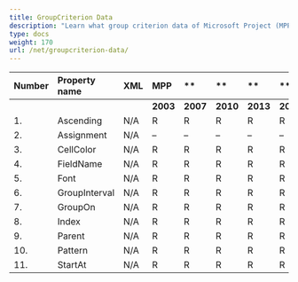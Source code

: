 ```yaml
---
title: GroupCriterion Data
description: "Learn what group criterion data of Microsoft Project (MPP/XML) files are can be written or read by Aspose.Tasks for .NET."
type: docs
weight: 170
url: /net/groupcriterion-data/
---
```


|**Number** |**Property name** |**XML** |**MPP** |** |** |**  |** |** |** |**Comments** |
| :- | :- | :- | :- | :- | :- | :- | :- | :- | :- | :- |
| | | |**2003** |**2007** |**2010** |**2013** |**2016** |**2019** |**2021** | |
|1. |Ascending |N/A |R |R |R |R |R |R |R | |
|2. |Assignment |N/A |– |– |– |– |– |– |– | |
|3. |CellColor |N/A |R |R |R |R |R |R |R | |
|4. |FieldName |N/A |R |R |R |R |R |R |R | |
|5. |Font |N/A |R |R |R |R |R |R |R | |
|6. |GroupInterval |N/A |R |R |R |R |R |R |R | |
|7. |GroupOn |N/A |R |R |R |R |R |R |R | |
|8. |Index|N/A |R |R |R |R |R |R |R | |
|9. |Parent|N/A |R |R |R |R |R |R |R | |
|10. |Pattern|N/A |R |R |R |R |R |R |R | |
|11. |StartAt|N/A |R |R |R |R |R |R |R | |


